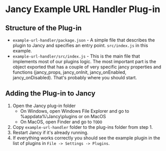 # Jancy Example URL Handler Plug-in

## Structure of the Plug-in
- `example-url-handler/package.json` - A simple file that describes the plugin to Jancy and specifies an entry point. `src/index.js` in this example.
- `example-url-handler/src/index.js` - This is the main file that implements most of our plugins logic. The most important part is the object exported that has a couple of very specific jancy properties and functions (jancy_props, jancy_onInit, jancy_onEnabled, jancy_onDisabled). That's probably where you should start.

## Adding the Plug-in to Jancy

1. Open the Jancy plug-in folder
    - On Windows, open Windows File Explorer and go to %appdata%\Jancy\plugins or on MacOS
    - On MacOS, open Finder and go to `TODO`
2. Copy `example-url-handler` folder to the plug-ins folder from step 1.
3. Restart Jancy if it's already running.
4. If everything works correctly you should see the example plugin in the list of plugins in `File -> Settings -> Plugins`.
